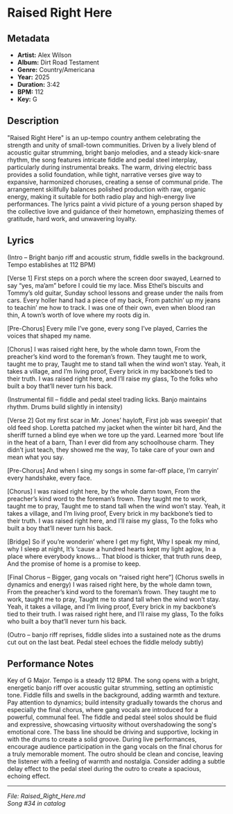 # Raised Right Here

## Metadata
- **Artist:** Alex Wilson 
- **Album:** Dirt Road Testament
- **Genre:** Country/Americana
- **Year:** 2025
- **Duration:** 3:42
- **BPM:** 112
- **Key:** G

## Description
"Raised Right Here" is an up-tempo country anthem celebrating the strength and unity of small-town communities. Driven by a lively blend of acoustic guitar strumming, bright banjo melodies, and a steady kick-snare rhythm, the song features intricate fiddle and pedal steel interplay, particularly during instrumental breaks. The warm, driving electric bass provides a solid foundation, while tight, narrative verses give way to expansive, harmonized choruses, creating a sense of communal pride. The arrangement skillfully balances polished production with raw, organic energy, making it suitable for both radio play and high-energy live performances. The lyrics paint a vivid picture of a young person shaped by the collective love and guidance of their hometown, emphasizing themes of gratitude, hard work, and unwavering loyalty.

## Lyrics

(Intro – Bright banjo riff and acoustic strum, fiddle swells in the background. Tempo establishes at 112 BPM)

[Verse 1]
First steps on a porch where the screen door swayed,
Learned to say “yes, ma’am” before I could tie my lace.
Miss Ethel’s biscuits and Tommy’s old guitar,
Sunday school lessons and grease under the nails from cars.
Every holler hand had a piece of my back,
From patchin’ up my jeans to teachin’ me how to track.
I was one of their own, even when blood ran thin,
A town’s worth of love where my roots dig in.

[Pre-Chorus]
Every mile I’ve gone, every song I’ve played,
Carries the voices that shaped my name.

[Chorus]
I was raised right here, by the whole damn town,
From the preacher’s kind word to the foreman’s frown.
They taught me to work, taught me to pray,
Taught me to stand tall when the wind won’t stay.
Yeah, it takes a village, and I’m living proof,
Every brick in my backbone’s tied to their truth.
I was raised right here, and I’ll raise my glass,
To the folks who built a boy that’ll never turn his back.

(Instrumental fill – fiddle and pedal steel trading licks. Banjo maintains rhythm. Drums build slightly in intensity)

[Verse 2]
Got my first scar in Mr. Jones’ hayloft,
First job was sweepin’ that old feed shop.
Loretta patched my jacket when the winter bit hard,
And the sheriff turned a blind eye when we tore up the yard.
Learned more ‘bout life in the heat of a barn,
Than I ever did from any schoolhouse charm.
They didn’t just teach, they showed me the way,
To take care of your own and mean what you say.

[Pre-Chorus]
And when I sing my songs in some far-off place,
I’m carryin’ every handshake, every face.

[Chorus]
I was raised right here, by the whole damn town,
From the preacher’s kind word to the foreman’s frown.
They taught me to work, taught me to pray,
Taught me to stand tall when the wind won’t stay.
Yeah, it takes a village, and I’m living proof,
Every brick in my backbone’s tied to their truth.
I was raised right here, and I’ll raise my glass,
To the folks who built a boy that’ll never turn his back.

[Bridge]
So if you’re wonderin’ where I get my fight,
Why I speak my mind, why I sleep at night,
It’s ‘cause a hundred hearts kept my light aglow,
In a place where everybody knows…
That blood is thicker, that truth runs deep,
And the promise of home is a promise to keep.

[Final Chorus – Bigger, gang vocals on “raised right here”] (Chorus swells in dynamics and energy)
I was raised right here, by the whole damn town,
From the preacher’s kind word to the foreman’s frown.
They taught me to work, taught me to pray,
Taught me to stand tall when the wind won’t stay.
Yeah, it takes a village, and I’m living proof,
Every brick in my backbone’s tied to their truth.
I was raised right here, and I’ll raise my glass,
To the folks who built a boy that’ll never turn his back.

(Outro – banjo riff reprises, fiddle slides into a sustained note as the drums cut out on the last beat. Pedal steel echoes the fiddle melody subtly)

## Performance Notes

Key of G Major. Tempo is a steady 112 BPM. The song opens with a bright, energetic banjo riff over acoustic guitar strumming, setting an optimistic tone. Fiddle fills and swells in the background, adding warmth and texture. Pay attention to dynamics; build intensity gradually towards the chorus and especially the final chorus, where gang vocals are introduced for a powerful, communal feel. The fiddle and pedal steel solos should be fluid and expressive, showcasing virtuosity without overshadowing the song's emotional core. The bass line should be driving and supportive, locking in with the drums to create a solid groove. During live performances, encourage audience participation in the gang vocals on the final chorus for a truly memorable moment. The outro should be clean and concise, leaving the listener with a feeling of warmth and nostalgia. Consider adding a subtle delay effect to the pedal steel during the outro to create a spacious, echoing effect.

---
*File: Raised_Right_Here.md*  
*Song #34 in catalog*
